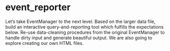 # event_reporter

Let’s take EventManager to the next level. Based on the larger data file, build an interactive query-and-reporting tool which fulfills the expectations below. Re-use data-cleaning procedures from the original EventManager to handle dirty input and generate beautiful output. We are also going to explore creating our own HTML files.
